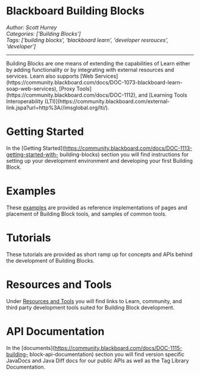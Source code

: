 # Blackboard Building Blocks
*Author: Scott Hurrey*  
*Categories: ['Building Blocks']*  
*Tags: ['building blocks', 'blackboard learn', 'developer resrouces', 'developer']*  
<hr />
Building Blocks are one means of extending the capabilities of Learn either by
adding functionality or by integrating with external resources and services.
Learn also supports [Web
Services](https://community.blackboard.com/docs/DOC-1073-blackboard-learn-
soap-web-services), [Proxy
Tools](https://community.blackboard.com/docs/DOC-1112), and [Learning Tools
Interoperability (LTI)](https://community.blackboard.com/external-
link.jspa?url=http%3A//imsglobal.org/lti/).

# Getting Started

In the [Getting
Started](https://community.blackboard.com/docs/DOC-1113-getting-started-with-
building-blocks) section you will find instructions for setting up your
development environment and developing your first Building Block.

# Examples

These [examples](https://community.blackboard.com/docs/DOC-1121) are provided
as reference implementations of pages and placement of Building Block tools,
and samples of common tools.

# Tutorials

These tutorials are provided as short ramp up for concepts and APIs behind the
development of Building Blocks.

# Resources and Tools

Under [Resources and Tools](https://community.blackboard.com/docs/DOC-1114)
you will find links to Learn, community, and third party development tools
suited for Building Block development.

# API Documentation

In the [documents](https://community.blackboard.com/docs/DOC-1115-building-
block-api-documentation) section you will find version specific JavaDocs and
Java Diff docs for our public APIs as well as the Tag Library Documentation.

